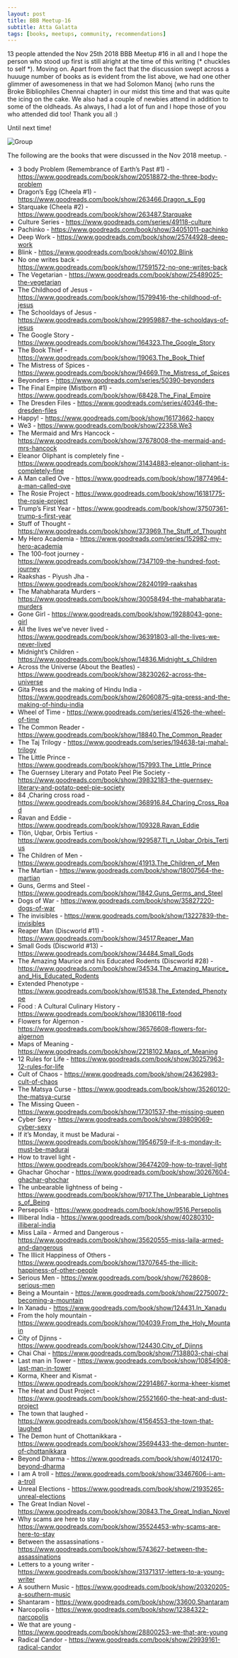 ```yaml
---
layout: post
title: BBB Meetup-16
subtitle: Atta Galatta
tags: [books, meetups, community, recommendations]
---
```


<p> 13 people attended the Nov 25th 2018 BBB Meetup #16 in all and I hope the person who stood up first is still alright at the time of this writing (* chuckles to self *). Moving on. Apart from the fact that the discussion swept across a huuuge number of books as is evident from the list above, we had one other glimmer of awesomeness in that we had Solomon Manoj (who runs the Broke Bibliophiles Chennai chapter) in our midst this time and that was quite the icing on the cake. We also had a couple of newbies attend in addition to some of the oldheads. As always, I had a lot of fun and I hope those of you who attended did too! Thank you all :)
</p>

Until next time!

![Group](../img/BBB/BBB_16_11_25_2018.jpg)

The following are the books that were discussed in the Nov 2018 meetup. -

- 3 body Problem (Remembrance of Earth’s Past #1) - https://www.goodreads.com/book/show/20518872-the-three-body-problem
- Dragon’s Egg (Cheela #1) - https://www.goodreads.com/book/show/263466.Dragon_s_Egg
- Starquake (Cheela #2) - https://www.goodreads.com/book/show/263487.Starquake
- Culture Series - https://www.goodreads.com/series/49118-culture
- Pachinko - https://www.goodreads.com/book/show/34051011-pachinko
- Deep Work - https://www.goodreads.com/book/show/25744928-deep-work
- Blink - https://www.goodreads.com/book/show/40102.Blink
- No one writes back - https://www.goodreads.com/book/show/17591572-no-one-writes-back
- The Vegetarian - https://www.goodreads.com/book/show/25489025-the-vegetarian
- The Childhood of Jesus - https://www.goodreads.com/book/show/15799416-the-childhood-of-jesus
- The Schooldays of Jesus - https://www.goodreads.com/book/show/29959887-the-schooldays-of-jesus
- The Google Story - https://www.goodreads.com/book/show/164323.The_Google_Story
- The Book Thief - https://www.goodreads.com/book/show/19063.The_Book_Thief
- The Mistress of Spices - https://www.goodreads.com/book/show/94669.The_Mistress_of_Spices
- Beyonders - https://www.goodreads.com/series/50390-beyonders
- The Final Empire (Mistborn #1) - https://www.goodreads.com/book/show/68428.The_Final_Empire
- The Dresden Files - https://www.goodreads.com/series/40346-the-dresden-files
- Happy! - https://www.goodreads.com/book/show/16173662-happy
- We3 - https://www.goodreads.com/book/show/22358.We3
- The Mermaid and Mrs Hancock - https://www.goodreads.com/book/show/37678008-the-mermaid-and-mrs-hancock
- Eleanor Oliphant is completely fine - https://www.goodreads.com/book/show/31434883-eleanor-oliphant-is-completely-fine
- A Man called Ove - https://www.goodreads.com/book/show/18774964-a-man-called-ove
- The Rosie Project - https://www.goodreads.com/book/show/16181775-the-rosie-project
- Trump’s First Year - https://www.goodreads.com/book/show/37507361-trump-s-first-year
- Stuff of Thought - https://www.goodreads.com/book/show/373969.The_Stuff_of_Thought
- My Hero Academia - https://www.goodreads.com/series/152982-my-hero-academia
- The 100-foot journey - https://www.goodreads.com/book/show/7347109-the-hundred-foot-journey
- Raakshas - Piyush Jha - https://www.goodreads.com/book/show/28240199-raakshas
- The Mahabharata Murders - https://www.goodreads.com/book/show/30058494-the-mahabharata-murders
- Gone Girl - https://www.goodreads.com/book/show/19288043-gone-girl
- All the lives we’ve never lived - https://www.goodreads.com/book/show/36391803-all-the-lives-we-never-lived
- Midnight’s Children - https://www.goodreads.com/book/show/14836.Midnight_s_Children
- Across the Universe (About the Beatles) - https://www.goodreads.com/book/show/38230262-across-the-universe
- Gita Press and the making of Hindu India - https://www.goodreads.com/book/show/26060875-gita-press-and-the-making-of-hindu-india
- Wheel of Time - https://www.goodreads.com/series/41526-the-wheel-of-time
- The Common Reader - https://www.goodreads.com/book/show/18840.The_Common_Reader
- The Taj Trilogy - https://www.goodreads.com/series/194638-taj-mahal-trilogy
- The Little Prince - https://www.goodreads.com/book/show/157993.The_Little_Prince
- The Guernsey Literary and Potato Peel Pie Society - https://www.goodreads.com/book/show/39832183-the-guernsey-literary-and-potato-peel-pie-society
- 84 ,Charing cross road - https://www.goodreads.com/book/show/368916.84_Charing_Cross_Road
- Ravan and Eddie - https://www.goodreads.com/book/show/109328.Ravan_Eddie
- Tlön, Uqbar, Orbis Tertius - https://www.goodreads.com/book/show/929587.Tl_n_Uqbar_Orbis_Tertius
- The Children of Men - https://www.goodreads.com/book/show/41913.The_Children_of_Men
- The Martian - https://www.goodreads.com/book/show/18007564-the-martian
- Guns, Germs and Steel - https://www.goodreads.com/book/show/1842.Guns_Germs_and_Steel
- Dogs of War - https://www.goodreads.com/book/show/35827220-dogs-of-war
- The invisibles - https://www.goodreads.com/book/show/13227839-the-invisibles
- Reaper Man (Discworld #11) - https://www.goodreads.com/book/show/34517.Reaper_Man
- Small Gods (Discworld #13) - https://www.goodreads.com/book/show/34484.Small_Gods
- The Amazing Maurice and his Educated Rodents (Discworld #28) - https://www.goodreads.com/book/show/34534.The_Amazing_Maurice_and_His_Educated_Rodents
- Extended Phenotype - https://www.goodreads.com/book/show/61538.The_Extended_Phenotype
- Food : A Cultural Culinary History - https://www.goodreads.com/book/show/18306118-food
- Flowers for Algernon - https://www.goodreads.com/book/show/36576608-flowers-for-algernon
- Maps of Meaning - https://www.goodreads.com/book/show/2218102.Maps_of_Meaning
- 12 Rules for Life - https://www.goodreads.com/book/show/30257963-12-rules-for-life
- Cult of Chaos - https://www.goodreads.com/book/show/24362983-cult-of-chaos
- The Matsya Curse - https://www.goodreads.com/book/show/35260120-the-matsya-curse
- The Missing Queen - https://www.goodreads.com/book/show/17301537-the-missing-queen
- Cyber Sexy - https://www.goodreads.com/book/show/39809069-cyber-sexy
- If it’s Monday, it must be Madurai - https://www.goodreads.com/book/show/19546759-if-it-s-monday-it-must-be-madurai
- How to travel light - https://www.goodreads.com/book/show/36474209-how-to-travel-light
- Ghachar Ghochar - https://www.goodreads.com/book/show/30267604-ghachar-ghochar
- The unbearable lightness of being - https://www.goodreads.com/book/show/9717.The_Unbearable_Lightness_of_Being
- Persepolis - https://www.goodreads.com/book/show/9516.Persepolis
- Illiberal India - https://www.goodreads.com/book/show/40280310-illiberal-india
- Miss Laila - Armed and Dangerous - https://www.goodreads.com/book/show/35620555-miss-laila-armed-and-dangerous
- The Illicit Happiness of Others - https://www.goodreads.com/book/show/13707645-the-illicit-happiness-of-other-people
- Serious Men - https://www.goodreads.com/book/show/7628608-serious-men
- Being a Mountain  - https://www.goodreads.com/book/show/22750072-becoming-a-mountain
- In Xanadu - https://www.goodreads.com/book/show/124431.In_Xanadu
- From the holy mountain - https://www.goodreads.com/book/show/104039.From_the_Holy_Mountain
- City of Djinns - https://www.goodreads.com/book/show/124430.City_of_Djinns
- Chai Chai - https://www.goodreads.com/book/show/7138803-chai-chai
- Last man in Tower - https://www.goodreads.com/book/show/10854908-last-man-in-tower
- Korma, Kheer and Kismat - https://www.goodreads.com/book/show/22914867-korma-kheer-kismet
- The Heat and Dust Project - https://www.goodreads.com/book/show/25521660-the-heat-and-dust-project
- The town that laughed -https://www.goodreads.com/book/show/41564553-the-town-that-laughed
- The Demon hunt of Chottanikkara - https://www.goodreads.com/book/show/35694433-the-demon-hunter-of-chottanikkara
-  Beyond Dharma - https://www.goodreads.com/book/show/40124170-beyond-dharma
- I am A troll - https://www.goodreads.com/book/show/33467606-i-am-a-troll
- Unreal Elections - https://www.goodreads.com/book/show/21935265-unreal-elections
- The Great Indian Novel - https://www.goodreads.com/book/show/30843.The_Great_Indian_Novel
- Why scams are here to stay - https://www.goodreads.com/book/show/35524453-why-scams-are-here-to-stay
- Between the  assassinations - https://www.goodreads.com/book/show/5743627-between-the-assassinations
- Letters to a young writer - https://www.goodreads.com/book/show/31371317-letters-to-a-young-writer
- A southern Music - https://www.goodreads.com/book/show/20320205-a-southern-music
- Shantaram - https://www.goodreads.com/book/show/33600.Shantaram
- Narcopolis - https://www.goodreads.com/book/show/12384322-narcopolis
- We that are young - https://www.goodreads.com/book/show/28800253-we-that-are-young
- Radical Candor - https://www.goodreads.com/book/show/29939161-radical-candor